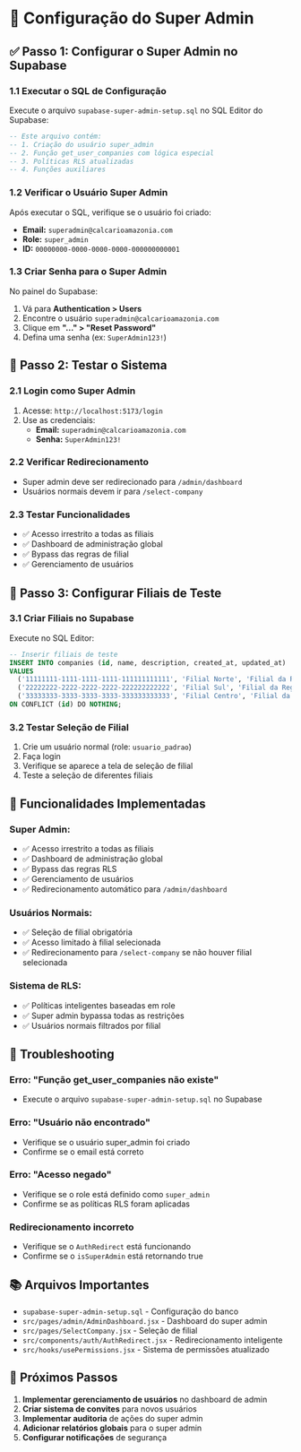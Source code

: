 # 🔐 Configuração do Super Admin

## ✅ **Passo 1: Configurar o Super Admin no Supabase**

### 1.1 Executar o SQL de Configuração
Execute o arquivo `supabase-super-admin-setup.sql` no SQL Editor do Supabase:

```sql
-- Este arquivo contém:
-- 1. Criação do usuário super_admin
-- 2. Função get_user_companies com lógica especial
-- 3. Políticas RLS atualizadas
-- 4. Funções auxiliares
```

### 1.2 Verificar o Usuário Super Admin
Após executar o SQL, verifique se o usuário foi criado:
- **Email:** `superadmin@calcarioamazonia.com`
- **Role:** `super_admin`
- **ID:** `00000000-0000-0000-0000-000000000001`

### 1.3 Criar Senha para o Super Admin
No painel do Supabase:
1. Vá para **Authentication > Users**
2. Encontre o usuário `superadmin@calcarioamazonia.com`
3. Clique em **"..." > "Reset Password"**
4. Defina uma senha (ex: `SuperAdmin123!`)

## 🚀 **Passo 2: Testar o Sistema**

### 2.1 Login como Super Admin
1. Acesse: `http://localhost:5173/login`
2. Use as credenciais:
   - **Email:** `superadmin@calcarioamazonia.com`
   - **Senha:** `SuperAdmin123!`

### 2.2 Verificar Redirecionamento
- Super admin deve ser redirecionado para `/admin/dashboard`
- Usuários normais devem ir para `/select-company`

### 2.3 Testar Funcionalidades
- ✅ Acesso irrestrito a todas as filiais
- ✅ Dashboard de administração global
- ✅ Bypass das regras de filial
- ✅ Gerenciamento de usuários

## 🔧 **Passo 3: Configurar Filiais de Teste**

### 3.1 Criar Filiais no Supabase
Execute no SQL Editor:

```sql
-- Inserir filiais de teste
INSERT INTO companies (id, name, description, created_at, updated_at)
VALUES 
  ('11111111-1111-1111-1111-111111111111', 'Filial Norte', 'Filial da Região Norte', NOW(), NOW()),
  ('22222222-2222-2222-2222-222222222222', 'Filial Sul', 'Filial da Região Sul', NOW(), NOW()),
  ('33333333-3333-3333-3333-333333333333', 'Filial Centro', 'Filial da Região Centro', NOW(), NOW())
ON CONFLICT (id) DO NOTHING;
```

### 3.2 Testar Seleção de Filial
1. Crie um usuário normal (role: `usuario_padrao`)
2. Faça login
3. Verifique se aparece a tela de seleção de filial
4. Teste a seleção de diferentes filiais

## 🎯 **Funcionalidades Implementadas**

### **Super Admin:**
- ✅ Acesso irrestrito a todas as filiais
- ✅ Dashboard de administração global
- ✅ Bypass das regras RLS
- ✅ Gerenciamento de usuários
- ✅ Redirecionamento automático para `/admin/dashboard`

### **Usuários Normais:**
- ✅ Seleção de filial obrigatória
- ✅ Acesso limitado à filial selecionada
- ✅ Redirecionamento para `/select-company` se não houver filial selecionada

### **Sistema de RLS:**
- ✅ Políticas inteligentes baseadas em role
- ✅ Super admin bypassa todas as restrições
- ✅ Usuários normais filtrados por filial

## 🐛 **Troubleshooting**

### Erro: "Função get_user_companies não existe"
- Execute o arquivo `supabase-super-admin-setup.sql` no Supabase

### Erro: "Usuário não encontrado"
- Verifique se o usuário super_admin foi criado
- Confirme se o email está correto

### Erro: "Acesso negado"
- Verifique se o role está definido como `super_admin`
- Confirme se as políticas RLS foram aplicadas

### Redirecionamento incorreto
- Verifique se o `AuthRedirect` está funcionando
- Confirme se o `isSuperAdmin` está retornando true

## 📚 **Arquivos Importantes**

- `supabase-super-admin-setup.sql` - Configuração do banco
- `src/pages/admin/AdminDashboard.jsx` - Dashboard do super admin
- `src/pages/SelectCompany.jsx` - Seleção de filial
- `src/components/auth/AuthRedirect.jsx` - Redirecionamento inteligente
- `src/hooks/usePermissions.jsx` - Sistema de permissões atualizado

## 🎉 **Próximos Passos**

1. **Implementar gerenciamento de usuários** no dashboard de admin
2. **Criar sistema de convites** para novos usuários
3. **Implementar auditoria** de ações do super admin
4. **Adicionar relatórios globais** para o super admin
5. **Configurar notificações** de segurança






















